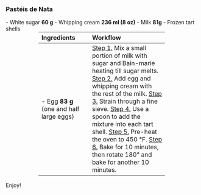 ### Pastéis de Nata

<table style="width: 66%; margin: 0 auto; border-collapse: collapse; text-align: left;">
<thead>
  <tr>
    <th style="width: 40%;">Ingredients</th>
    <th style="width: 60%;">Workflow</th>
  </tr>
</thead>
<tbody>
  <tr>
    <td>
    - Egg <span class="dashed-popover" data-toggle="popover" data-placement="top" title="The weights above have to be precise!"><b>83 g</b></span><br>(one and half large eggs)</td>
    - White sugar <b>60 g</b>
    - Whipping cream <b>236 ml (8 oz)</b>
    - Milk <b>81g</b>
    - Frozen tart shells
    </td>
    <td>
    <u>Step 1.</u> Mix a small portion of milk with sugar and Bain-marie heating till sugar melts.
    <u>Step 2.</u> Add egg and whipping cream with the rest of the milk.
    <u>Step 3.</u> Strain through a fine sieve.
    <u>Step 4.</u> Use a spoon to add the mixture into each tart shell.
    <u>Step 5.</u> Pre-heat the oven to 450 °F.
    <u>Step 6.</u> Bake for 10 minutes, then rotate 180° and bake for another 10 minutes.
    </td>
  </tr>
</tbody>
</table>
<br>
Enjoy!
